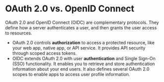 # OAuth 2.0 vs. OpenID Connect 

OAuth 2.0 and OpenID Connect (OIDC) are complementary protocols. They define how a server authenticates a user,
and then grants the user access to resources.

* OAuth 2.0 controls **authorization** to access a protected resource, like your web app, native app, or API service.
It provides API security through scoped access tokens.
* OIDC extends OAuth 2.0 with user **authentication** and Single Sign-On (SSO) functionality.
It enables you to retrieve and store authentication information about your end users.
It also defines several OAuth 2.0 scopes to enable apps to access user profile information.